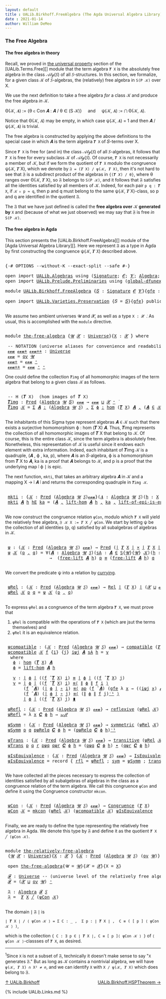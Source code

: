 ```yaml
---
layout: default
title : UALib.Birkhoff.FreeAlgebra (The Agda Universal Algebra Library)
date : 2021-01-14
author: William DeMeo
---
```


### <a id="the-free-algebra">The Free Algebra</a>

#### <a id="the-free-algebra-in-theory">The free algebra in theory</a>

Recall, we proved in [the universal property](UALib.Terms.Free.html#the-universal-property) section of the [UALib.Terms.Free][] module that the term algebra `𝑻 X` is the absolutely free algebra in the class 𝒜𝓁ℊ(𝑆) of all 𝑆-structures. In this section, we formalize, for a given class 𝒦 of 𝑆-algebras, the (relatively) free algebra in `S(P 𝒦)` over X.

We use the next definition to take a free algebra *for* a class 𝒦 and produce the free algebra *in* 𝒦.

Θ(𝒦, 𝑨) := {θ ∈ Con 𝑨 : 𝑨 / θ ∈ (S 𝒦)} &nbsp; &nbsp; and &nbsp; &nbsp; ψ(𝒦, 𝑨) := ⋂ Θ(𝒦, 𝑨).

Notice that Θ(𝒦, 𝑨) may be empty, in which case ψ(𝒦, 𝑨) = 1 and then 𝑨 / ψ(𝒦, 𝑨) is trivial.

The free algebra is constructed by applying the above definitions to the special case in which 𝑨 is the term algebra `𝑻 X` of 𝑆-terms over X.

Since `𝑻 X` is free for (and in) the class 𝒜𝓁ℊ(𝑆) of all 𝑆-algebras, it follows that `𝑻 X` is free for every subclass 𝒦 of 𝒜𝓁ℊ(𝑆). Of course, `𝑻 X` is not necessarily a member of 𝒦, but if we form the quotient of `𝑻 X` modulo the congruence ψ(𝒦, 𝑻 X), which we denote by `𝔉 = (𝑻 X) / ψ(𝒦, 𝑻 X)`, then it's not hard to see that 𝔉 is a subdirect product of the algebras in `{(𝑻 𝑋) / θ}`, where θ ranges over Θ(𝒦, 𝑻 X), so 𝔉 belongs to `S(P 𝒦)`, and it follows that 𝔉 satisfies all the identities satisfied by all members of 𝒦.  Indeed, for each pair `p q : 𝑻 X`, if `𝒦 ⊧ p ≈ q`, then p and q must belong to the same ψ(𝒦, 𝑻 X)-class, so p and q are identified in the quotient 𝔉.

The 𝔉 that we have just defined is called the **free algebra over** 𝒦 **generated by** `X` and (because of what we just observed) we may say that 𝔉 is free *in* `S(P 𝒦)`.


#### <a id="the-free-algebra-in-agda">The free algebra in Agda</a>

This section presents the [UALib.Birkhoff.FreeAlgebra][] module of the [Agda Universal Algebra Library][].  Here we represent 𝔉 as a type in Agda by first constructing the congruence ψ(𝒦, 𝑻 𝑋) described above.

<pre class="Agda">

<a id="2191" class="Symbol">{-#</a> <a id="2195" class="Keyword">OPTIONS</a> <a id="2203" class="Pragma">--without-K</a> <a id="2215" class="Pragma">--exact-split</a> <a id="2229" class="Pragma">--safe</a> <a id="2236" class="Symbol">#-}</a>

<a id="2241" class="Keyword">open</a> <a id="2246" class="Keyword">import</a> <a id="2253" href="UALib.Algebras.html" class="Module">UALib.Algebras</a> <a id="2268" class="Keyword">using</a> <a id="2274" class="Symbol">(</a><a id="2275" href="UALib.Algebras.Signatures.html#1377" class="Function">Signature</a><a id="2284" class="Symbol">;</a> <a id="2286" href="universes.html#613" class="Generalizable">𝓞</a><a id="2287" class="Symbol">;</a> <a id="2289" href="universes.html#617" class="Generalizable">𝓥</a><a id="2290" class="Symbol">;</a> <a id="2292" href="UALib.Algebras.Algebras.html#771" class="Function">Algebra</a><a id="2299" class="Symbol">;</a> <a id="2301" href="UALib.Algebras.Algebras.html#3472" class="Function Operator">_↠_</a><a id="2304" class="Symbol">)</a>
<a id="2306" class="Keyword">open</a> <a id="2311" class="Keyword">import</a> <a id="2318" href="UALib.Prelude.Preliminaries.html" class="Module">UALib.Prelude.Preliminaries</a> <a id="2346" class="Keyword">using</a> <a id="2352" class="Symbol">(</a><a id="2353" href="MGS-Subsingleton-Theorems.html#3468" class="Function">global-dfunext</a><a id="2367" class="Symbol">;</a> <a id="2369" href="universes.html#551" class="Postulate">Universe</a><a id="2377" class="Symbol">;</a> <a id="2379" href="universes.html#758" class="Function Operator">_̇</a><a id="2381" class="Symbol">)</a>

<a id="2384" class="Keyword">module</a> <a id="2391" href="UALib.Birkhoff.FreeAlgebra.html" class="Module">UALib.Birkhoff.FreeAlgebra</a> <a id="2418" class="Symbol">{</a><a id="2419" href="UALib.Birkhoff.FreeAlgebra.html#2419" class="Bound">𝑆</a> <a id="2421" class="Symbol">:</a> <a id="2423" href="UALib.Algebras.Signatures.html#1377" class="Function">Signature</a> <a id="2433" href="universes.html#613" class="Generalizable">𝓞</a> <a id="2435" href="universes.html#617" class="Generalizable">𝓥</a><a id="2436" class="Symbol">}{</a><a id="2438" href="UALib.Birkhoff.FreeAlgebra.html#2438" class="Bound">gfe</a> <a id="2442" class="Symbol">:</a> <a id="2444" href="MGS-Subsingleton-Theorems.html#3468" class="Function">global-dfunext</a><a id="2458" class="Symbol">}</a> <a id="2460" class="Keyword">where</a>

<a id="2467" class="Keyword">open</a> <a id="2472" class="Keyword">import</a> <a id="2479" href="UALib.Varieties.Preservation.html" class="Module">UALib.Varieties.Preservation</a> <a id="2508" class="Symbol">{</a><a id="2509" class="Argument">𝑆</a> <a id="2511" class="Symbol">=</a> <a id="2513" href="UALib.Birkhoff.FreeAlgebra.html#2419" class="Bound">𝑆</a><a id="2514" class="Symbol">}{</a><a id="2516" href="UALib.Birkhoff.FreeAlgebra.html#2438" class="Bound">gfe</a><a id="2519" class="Symbol">}</a> <a id="2521" class="Keyword">public</a>

</pre>

We assume two ambient universes 𝓤 and 𝓧, as well as a type `X : 𝓧 ̇`. As usual, this is accomplished with the `module` directive.

<pre class="Agda">

<a id="2686" class="Keyword">module</a> <a id="the-free-algebra"></a><a id="2693" href="UALib.Birkhoff.FreeAlgebra.html#2693" class="Module">the-free-algebra</a> <a id="2710" class="Symbol">{</a><a id="2711" href="UALib.Birkhoff.FreeAlgebra.html#2711" class="Bound">𝓤</a> <a id="2713" href="UALib.Birkhoff.FreeAlgebra.html#2713" class="Bound">𝓧</a> <a id="2715" class="Symbol">:</a> <a id="2717" href="universes.html#551" class="Postulate">Universe</a><a id="2725" class="Symbol">}{</a><a id="2727" href="UALib.Birkhoff.FreeAlgebra.html#2727" class="Bound">X</a> <a id="2729" class="Symbol">:</a> <a id="2731" href="UALib.Birkhoff.FreeAlgebra.html#2713" class="Bound">𝓧</a> <a id="2733" href="universes.html#758" class="Function Operator">̇</a><a id="2734" class="Symbol">}</a> <a id="2736" class="Keyword">where</a>

 <a id="2744" class="Comment">-- NOTATION (universe aliases for convenience and readability).</a>
 <a id="the-free-algebra.𝓸𝓿𝓾"></a><a id="2809" href="UALib.Birkhoff.FreeAlgebra.html#2809" class="Function">𝓸𝓿𝓾</a> <a id="the-free-algebra.𝓸𝓿𝓾+"></a><a id="2813" href="UALib.Birkhoff.FreeAlgebra.html#2813" class="Function">𝓸𝓿𝓾+</a> <a id="the-free-algebra.𝓸𝓿𝓾++"></a><a id="2818" href="UALib.Birkhoff.FreeAlgebra.html#2818" class="Function">𝓸𝓿𝓾++</a> <a id="2824" class="Symbol">:</a> <a id="2826" href="universes.html#551" class="Postulate">Universe</a>
 <a id="2836" href="UALib.Birkhoff.FreeAlgebra.html#2809" class="Function">𝓸𝓿𝓾</a> <a id="2840" class="Symbol">=</a> <a id="2842" href="UALib.Algebras.Products.html#2030" class="Function">ov</a> <a id="2845" href="UALib.Birkhoff.FreeAlgebra.html#2711" class="Bound">𝓤</a>
 <a id="2848" href="UALib.Birkhoff.FreeAlgebra.html#2813" class="Function">𝓸𝓿𝓾+</a> <a id="2853" class="Symbol">=</a> <a id="2855" href="UALib.Birkhoff.FreeAlgebra.html#2809" class="Function">𝓸𝓿𝓾</a> <a id="2859" href="universes.html#527" class="Function Operator">⁺</a>
 <a id="2862" href="UALib.Birkhoff.FreeAlgebra.html#2818" class="Function">𝓸𝓿𝓾++</a> <a id="2868" class="Symbol">=</a> <a id="2870" href="UALib.Birkhoff.FreeAlgebra.html#2809" class="Function">𝓸𝓿𝓾</a> <a id="2874" href="universes.html#527" class="Function Operator">⁺</a> <a id="2876" href="universes.html#527" class="Function Operator">⁺</a>
</pre>

One could define the collection `𝑻img` of all homomorphic images of the term algebra that belong to a given class 𝒦 as follows.

<pre class="Agda">

 <a id="3034" class="Comment">-- H (𝑻 X)  (hom images of 𝑻 X)</a>
 <a id="the-free-algebra.𝑻img"></a><a id="3067" href="UALib.Birkhoff.FreeAlgebra.html#3067" class="Function">𝑻img</a> <a id="3072" class="Symbol">:</a> <a id="3074" href="UALib.Relations.Unary.html#1078" class="Function">Pred</a> <a id="3079" class="Symbol">(</a><a id="3080" href="UALib.Algebras.Algebras.html#771" class="Function">Algebra</a> <a id="3088" href="UALib.Birkhoff.FreeAlgebra.html#2711" class="Bound">𝓤</a> <a id="3090" href="UALib.Birkhoff.FreeAlgebra.html#2419" class="Bound">𝑆</a><a id="3091" class="Symbol">)</a> <a id="3093" href="UALib.Birkhoff.FreeAlgebra.html#2809" class="Function">𝓸𝓿𝓾</a> <a id="3097" class="Symbol">→</a> <a id="3099" href="UALib.Birkhoff.FreeAlgebra.html#2809" class="Function">𝓸𝓿𝓾</a> <a id="3103" href="Agda.Primitive.html#636" class="Function Operator">⊔</a> <a id="3105" href="UALib.Birkhoff.FreeAlgebra.html#2713" class="Bound">𝓧</a> <a id="3107" href="universes.html#527" class="Function Operator">⁺</a> <a id="3109" href="universes.html#758" class="Function Operator">̇</a>
 <a id="3112" href="UALib.Birkhoff.FreeAlgebra.html#3067" class="Function">𝑻img</a> <a id="3117" href="UALib.Birkhoff.FreeAlgebra.html#3117" class="Bound">𝒦</a> <a id="3119" class="Symbol">=</a> <a id="3121" href="MGS-MLTT.html#3074" class="Function">Σ</a> <a id="3123" href="UALib.Birkhoff.FreeAlgebra.html#3123" class="Bound">𝑨</a> <a id="3125" href="MGS-MLTT.html#3074" class="Function">꞉</a> <a id="3127" class="Symbol">(</a><a id="3128" href="UALib.Algebras.Algebras.html#771" class="Function">Algebra</a> <a id="3136" href="UALib.Birkhoff.FreeAlgebra.html#2711" class="Bound">𝓤</a> <a id="3138" href="UALib.Birkhoff.FreeAlgebra.html#2419" class="Bound">𝑆</a><a id="3139" class="Symbol">)</a> <a id="3141" href="MGS-MLTT.html#3074" class="Function">,</a> <a id="3143" href="MGS-MLTT.html#3074" class="Function">Σ</a> <a id="3145" href="UALib.Birkhoff.FreeAlgebra.html#3145" class="Bound">ϕ</a> <a id="3147" href="MGS-MLTT.html#3074" class="Function">꞉</a> <a id="3149" href="UALib.Homomorphisms.Basic.html#1984" class="Function">hom</a> <a id="3153" class="Symbol">(</a><a id="3154" href="UALib.Terms.Basic.html#3406" class="Function">𝑻</a> <a id="3156" href="UALib.Birkhoff.FreeAlgebra.html#2727" class="Bound">X</a><a id="3157" class="Symbol">)</a> <a id="3159" href="UALib.Birkhoff.FreeAlgebra.html#3123" class="Bound">𝑨</a> <a id="3161" href="MGS-MLTT.html#3074" class="Function">,</a> <a id="3163" class="Symbol">(</a><a id="3164" href="UALib.Birkhoff.FreeAlgebra.html#3123" class="Bound">𝑨</a> <a id="3166" href="UALib.Relations.Unary.html#2739" class="Function Operator">∈</a> <a id="3168" href="UALib.Birkhoff.FreeAlgebra.html#3117" class="Bound">𝒦</a><a id="3169" class="Symbol">)</a> <a id="3171" href="MGS-MLTT.html#3515" class="Function Operator">×</a> <a id="3173" href="UALib.Prelude.Inverses.html#2353" class="Function">Epic</a> <a id="3178" href="UALib.Prelude.Preliminaries.html#11659" class="Function Operator">∣</a> <a id="3180" href="UALib.Birkhoff.FreeAlgebra.html#3145" class="Bound">ϕ</a> <a id="3182" href="UALib.Prelude.Preliminaries.html#11659" class="Function Operator">∣</a>

</pre>

The inhabitants of this Sigma type represent algebras 𝑨 ∈ 𝒦 such that there exists a surjective homomorphism ϕ : hom (𝑻 X) 𝑨. Thus, 𝑻img represents the collection of all homomorphic images of 𝑻 X that belong to 𝒦.  Of course, this is the entire class 𝒦, since the term algebra is absolutely free. Nonetheless, this representation of 𝒦 is useful since it endows each element with extra information.  Indeed, each inhabitant of 𝑻img 𝒦 is a quadruple, (𝑨 , ϕ , ka, p), where 𝑨 is an 𝑆-algebra, ϕ is a homomorphism from 𝑻 X to 𝑨, ka is a proof that 𝑨 belongs to 𝒦, and p is a proof that the underlying map ∣ ϕ ∣ is epic.

The next function, `mkti`, that takes an arbitrary algebra 𝑨 in 𝒦 and a mapping X → ∣ 𝑨 ∣ and returns the corresponding quadruple in `𝑻img 𝒦`.

<pre class="Agda">

 <a id="the-free-algebra.mkti"></a><a id="3974" href="UALib.Birkhoff.FreeAlgebra.html#3974" class="Function">mkti</a> <a id="3979" class="Symbol">:</a> <a id="3981" class="Symbol">{</a><a id="3982" href="UALib.Birkhoff.FreeAlgebra.html#3982" class="Bound">𝒦</a> <a id="3984" class="Symbol">:</a> <a id="3986" href="UALib.Relations.Unary.html#1078" class="Function">Pred</a> <a id="3991" class="Symbol">(</a><a id="3992" href="UALib.Algebras.Algebras.html#771" class="Function">Algebra</a> <a id="4000" href="UALib.Birkhoff.FreeAlgebra.html#2711" class="Bound">𝓤</a> <a id="4002" href="UALib.Birkhoff.FreeAlgebra.html#2419" class="Bound">𝑆</a><a id="4003" class="Symbol">)</a><a id="4004" href="UALib.Birkhoff.FreeAlgebra.html#2809" class="Function">𝓸𝓿𝓾</a><a id="4007" class="Symbol">}(</a><a id="4009" href="UALib.Birkhoff.FreeAlgebra.html#4009" class="Bound">𝑨</a> <a id="4011" class="Symbol">:</a> <a id="4013" href="UALib.Algebras.Algebras.html#771" class="Function">Algebra</a> <a id="4021" href="UALib.Birkhoff.FreeAlgebra.html#2711" class="Bound">𝓤</a> <a id="4023" href="UALib.Birkhoff.FreeAlgebra.html#2419" class="Bound">𝑆</a><a id="4024" class="Symbol">)(</a><a id="4026" href="UALib.Birkhoff.FreeAlgebra.html#4026" class="Bound">h</a> <a id="4028" class="Symbol">:</a> <a id="4030" href="UALib.Birkhoff.FreeAlgebra.html#2727" class="Bound">X</a> <a id="4032" class="Symbol">→</a> <a id="4034" href="UALib.Prelude.Preliminaries.html#11659" class="Function Operator">∣</a> <a id="4036" href="UALib.Birkhoff.FreeAlgebra.html#4009" class="Bound">𝑨</a> <a id="4038" href="UALib.Prelude.Preliminaries.html#11659" class="Function Operator">∣</a><a id="4039" class="Symbol">)</a> <a id="4041" class="Symbol">→</a> <a id="4043" href="UALib.Prelude.Inverses.html#2353" class="Function">Epic</a> <a id="4048" href="UALib.Birkhoff.FreeAlgebra.html#4026" class="Bound">h</a> <a id="4050" class="Symbol">→</a> <a id="4052" href="UALib.Birkhoff.FreeAlgebra.html#4009" class="Bound">𝑨</a> <a id="4054" href="UALib.Relations.Unary.html#2739" class="Function Operator">∈</a> <a id="4056" href="UALib.Birkhoff.FreeAlgebra.html#3982" class="Bound">𝒦</a> <a id="4058" class="Symbol">→</a> <a id="4060" href="UALib.Birkhoff.FreeAlgebra.html#3067" class="Function">𝑻img</a> <a id="4065" href="UALib.Birkhoff.FreeAlgebra.html#3982" class="Bound">𝒦</a>
 <a id="4068" href="UALib.Birkhoff.FreeAlgebra.html#3974" class="Function">mkti</a> <a id="4073" href="UALib.Birkhoff.FreeAlgebra.html#4073" class="Bound">𝑨</a> <a id="4075" href="UALib.Birkhoff.FreeAlgebra.html#4075" class="Bound">h</a> <a id="4077" href="UALib.Birkhoff.FreeAlgebra.html#4077" class="Bound">hE</a> <a id="4080" href="UALib.Birkhoff.FreeAlgebra.html#4080" class="Bound">ka</a> <a id="4083" class="Symbol">=</a> <a id="4085" class="Symbol">(</a><a id="4086" href="UALib.Birkhoff.FreeAlgebra.html#4073" class="Bound">𝑨</a> <a id="4088" href="UALib.Prelude.Preliminaries.html#5665" class="InductiveConstructor Operator">,</a> <a id="4090" href="UALib.Terms.Basic.html#4199" class="Function">lift-hom</a> <a id="4099" href="UALib.Birkhoff.FreeAlgebra.html#4073" class="Bound">𝑨</a> <a id="4101" href="UALib.Birkhoff.FreeAlgebra.html#4075" class="Bound">h</a> <a id="4103" href="UALib.Prelude.Preliminaries.html#5665" class="InductiveConstructor Operator">,</a> <a id="4105" href="UALib.Birkhoff.FreeAlgebra.html#4080" class="Bound">ka</a> <a id="4108" href="UALib.Prelude.Preliminaries.html#5665" class="InductiveConstructor Operator">,</a> <a id="4110" href="UALib.Terms.Basic.html#5690" class="Function">lift-of-epi-is-epi</a> <a id="4129" href="UALib.Birkhoff.FreeAlgebra.html#4073" class="Bound">𝑨</a> <a id="4131" href="UALib.Birkhoff.FreeAlgebra.html#4075" class="Bound">h</a> <a id="4133" href="UALib.Birkhoff.FreeAlgebra.html#4077" class="Bound">hE</a><a id="4135" class="Symbol">)</a>

</pre>

We now construct the congruence relation `ψCon`, modulo which `𝑻 X` will yield the relatively free algebra, `𝔉 𝒦 X := 𝑻 X ╱ ψCon`. We start by letting ψ be the collection of all identities (p, q) satisfied by all subalgebras of algebras in 𝒦.

<pre class="Agda">

 <a id="the-free-algebra.ψ"></a><a id="4409" href="UALib.Birkhoff.FreeAlgebra.html#4409" class="Function">ψ</a> <a id="4411" class="Symbol">:</a> <a id="4413" class="Symbol">(</a><a id="4414" href="UALib.Birkhoff.FreeAlgebra.html#4414" class="Bound">𝒦</a> <a id="4416" class="Symbol">:</a> <a id="4418" href="UALib.Relations.Unary.html#1078" class="Function">Pred</a> <a id="4423" class="Symbol">(</a><a id="4424" href="UALib.Algebras.Algebras.html#771" class="Function">Algebra</a> <a id="4432" href="UALib.Birkhoff.FreeAlgebra.html#2711" class="Bound">𝓤</a> <a id="4434" href="UALib.Birkhoff.FreeAlgebra.html#2419" class="Bound">𝑆</a><a id="4435" class="Symbol">)</a> <a id="4437" href="UALib.Birkhoff.FreeAlgebra.html#2809" class="Function">𝓸𝓿𝓾</a><a id="4440" class="Symbol">)</a> <a id="4442" class="Symbol">→</a> <a id="4444" href="UALib.Relations.Unary.html#1078" class="Function">Pred</a> <a id="4449" class="Symbol">(</a><a id="4450" href="UALib.Prelude.Preliminaries.html#11659" class="Function Operator">∣</a> <a id="4452" href="UALib.Terms.Basic.html#3406" class="Function">𝑻</a> <a id="4454" href="UALib.Birkhoff.FreeAlgebra.html#2727" class="Bound">X</a> <a id="4456" href="UALib.Prelude.Preliminaries.html#11659" class="Function Operator">∣</a> <a id="4458" href="MGS-MLTT.html#3515" class="Function Operator">×</a> <a id="4460" href="UALib.Prelude.Preliminaries.html#11659" class="Function Operator">∣</a> <a id="4462" href="UALib.Terms.Basic.html#3406" class="Function">𝑻</a> <a id="4464" href="UALib.Birkhoff.FreeAlgebra.html#2727" class="Bound">X</a> <a id="4466" href="UALib.Prelude.Preliminaries.html#11659" class="Function Operator">∣</a><a id="4467" class="Symbol">)</a> <a id="4469" class="Symbol">(</a><a id="4470" href="UALib.Birkhoff.FreeAlgebra.html#2713" class="Bound">𝓧</a> <a id="4472" href="Agda.Primitive.html#636" class="Function Operator">⊔</a> <a id="4474" href="UALib.Birkhoff.FreeAlgebra.html#2809" class="Function">𝓸𝓿𝓾</a><a id="4477" class="Symbol">)</a>
 <a id="4480" href="UALib.Birkhoff.FreeAlgebra.html#4409" class="Function">ψ</a> <a id="4482" href="UALib.Birkhoff.FreeAlgebra.html#4482" class="Bound">𝒦</a> <a id="4484" class="Symbol">(</a><a id="4485" href="UALib.Birkhoff.FreeAlgebra.html#4485" class="Bound">p</a> <a id="4487" href="UALib.Prelude.Preliminaries.html#5665" class="InductiveConstructor Operator">,</a> <a id="4489" href="UALib.Birkhoff.FreeAlgebra.html#4489" class="Bound">q</a><a id="4490" class="Symbol">)</a> <a id="4492" class="Symbol">=</a> <a id="4494" class="Symbol">∀(</a><a id="4496" href="UALib.Birkhoff.FreeAlgebra.html#4496" class="Bound">𝑨</a> <a id="4498" class="Symbol">:</a> <a id="4500" href="UALib.Algebras.Algebras.html#771" class="Function">Algebra</a> <a id="4508" href="UALib.Birkhoff.FreeAlgebra.html#2711" class="Bound">𝓤</a> <a id="4510" href="UALib.Birkhoff.FreeAlgebra.html#2419" class="Bound">𝑆</a><a id="4511" class="Symbol">)(</a><a id="4513" href="UALib.Birkhoff.FreeAlgebra.html#4513" class="Bound">sA</a> <a id="4516" class="Symbol">:</a> <a id="4518" href="UALib.Birkhoff.FreeAlgebra.html#4496" class="Bound">𝑨</a> <a id="4520" href="UALib.Relations.Unary.html#2739" class="Function Operator">∈</a> <a id="4522" href="UALib.Varieties.Varieties.html#2960" class="Datatype">S</a><a id="4523" class="Symbol">{</a><a id="4524" href="UALib.Birkhoff.FreeAlgebra.html#2711" class="Bound">𝓤</a><a id="4525" class="Symbol">}{</a><a id="4527" href="UALib.Birkhoff.FreeAlgebra.html#2711" class="Bound">𝓤</a><a id="4528" class="Symbol">}</a> <a id="4530" href="UALib.Birkhoff.FreeAlgebra.html#4482" class="Bound">𝒦</a><a id="4531" class="Symbol">)(</a><a id="4533" href="UALib.Birkhoff.FreeAlgebra.html#4533" class="Bound">h</a> <a id="4535" class="Symbol">:</a> <a id="4537" href="UALib.Birkhoff.FreeAlgebra.html#2727" class="Bound">X</a> <a id="4539" class="Symbol">→</a> <a id="4541" href="UALib.Prelude.Preliminaries.html#11659" class="Function Operator">∣</a> <a id="4543" href="UALib.Birkhoff.FreeAlgebra.html#4496" class="Bound">𝑨</a> <a id="4545" href="UALib.Prelude.Preliminaries.html#11659" class="Function Operator">∣</a> <a id="4547" class="Symbol">)</a>
                 <a id="4566" class="Symbol">→</a>  <a id="4569" class="Symbol">(</a><a id="4570" href="UALib.Terms.Basic.html#3932" class="Function">free-lift</a> <a id="4580" href="UALib.Birkhoff.FreeAlgebra.html#4496" class="Bound">𝑨</a> <a id="4582" href="UALib.Birkhoff.FreeAlgebra.html#4533" class="Bound">h</a><a id="4583" class="Symbol">)</a> <a id="4585" href="UALib.Birkhoff.FreeAlgebra.html#4485" class="Bound">p</a> <a id="4587" href="UALib.Prelude.Preliminaries.html#5556" class="Datatype Operator">≡</a> <a id="4589" class="Symbol">(</a><a id="4590" href="UALib.Terms.Basic.html#3932" class="Function">free-lift</a> <a id="4600" href="UALib.Birkhoff.FreeAlgebra.html#4496" class="Bound">𝑨</a> <a id="4602" href="UALib.Birkhoff.FreeAlgebra.html#4533" class="Bound">h</a><a id="4603" class="Symbol">)</a> <a id="4605" href="UALib.Birkhoff.FreeAlgebra.html#4489" class="Bound">q</a>

</pre>

We convert the predicate ψ into a relation by [currying](https://en.wikipedia.org/wiki/Currying).

<pre class="Agda">

 <a id="the-free-algebra.ψRel"></a><a id="4734" href="UALib.Birkhoff.FreeAlgebra.html#4734" class="Function">ψRel</a> <a id="4739" class="Symbol">:</a> <a id="4741" class="Symbol">(</a><a id="4742" href="UALib.Birkhoff.FreeAlgebra.html#4742" class="Bound">𝒦</a> <a id="4744" class="Symbol">:</a> <a id="4746" href="UALib.Relations.Unary.html#1078" class="Function">Pred</a> <a id="4751" class="Symbol">(</a><a id="4752" href="UALib.Algebras.Algebras.html#771" class="Function">Algebra</a> <a id="4760" href="UALib.Birkhoff.FreeAlgebra.html#2711" class="Bound">𝓤</a> <a id="4762" href="UALib.Birkhoff.FreeAlgebra.html#2419" class="Bound">𝑆</a><a id="4763" class="Symbol">)</a> <a id="4765" href="UALib.Birkhoff.FreeAlgebra.html#2809" class="Function">𝓸𝓿𝓾</a><a id="4768" class="Symbol">)</a> <a id="4770" class="Symbol">→</a> <a id="4772" href="UALib.Relations.Binary.html#1475" class="Function">Rel</a> <a id="4776" href="UALib.Prelude.Preliminaries.html#11659" class="Function Operator">∣</a> <a id="4778" class="Symbol">(</a><a id="4779" href="UALib.Terms.Basic.html#3406" class="Function">𝑻</a> <a id="4781" href="UALib.Birkhoff.FreeAlgebra.html#2727" class="Bound">X</a><a id="4782" class="Symbol">)</a> <a id="4784" href="UALib.Prelude.Preliminaries.html#11659" class="Function Operator">∣</a> <a id="4786" class="Symbol">(</a><a id="4787" href="UALib.Birkhoff.FreeAlgebra.html#2713" class="Bound">𝓧</a> <a id="4789" href="Agda.Primitive.html#636" class="Function Operator">⊔</a> <a id="4791" href="UALib.Birkhoff.FreeAlgebra.html#2809" class="Function">𝓸𝓿𝓾</a><a id="4794" class="Symbol">)</a>
 <a id="4797" href="UALib.Birkhoff.FreeAlgebra.html#4734" class="Function">ψRel</a> <a id="4802" href="UALib.Birkhoff.FreeAlgebra.html#4802" class="Bound">𝒦</a> <a id="4804" href="UALib.Birkhoff.FreeAlgebra.html#4804" class="Bound">p</a> <a id="4806" href="UALib.Birkhoff.FreeAlgebra.html#4806" class="Bound">q</a> <a id="4808" class="Symbol">=</a> <a id="4810" href="UALib.Birkhoff.FreeAlgebra.html#4409" class="Function">ψ</a> <a id="4812" href="UALib.Birkhoff.FreeAlgebra.html#4802" class="Bound">𝒦</a> <a id="4814" class="Symbol">(</a><a id="4815" href="UALib.Birkhoff.FreeAlgebra.html#4804" class="Bound">p</a> <a id="4817" href="UALib.Prelude.Preliminaries.html#5665" class="InductiveConstructor Operator">,</a> <a id="4819" href="UALib.Birkhoff.FreeAlgebra.html#4806" class="Bound">q</a><a id="4820" class="Symbol">)</a>

</pre>

To express `ψRel` as a congruence of the term algebra `𝑻 X`, we must prove that

1. `ψRel` is compatible with the operations of `𝑻 X` (which are jsut the terms themselves) and
2. `ψRel` it is an equivalence relation.

<pre class="Agda">

 <a id="the-free-algebra.ψcompatible"></a><a id="5068" href="UALib.Birkhoff.FreeAlgebra.html#5068" class="Function">ψcompatible</a> <a id="5080" class="Symbol">:</a> <a id="5082" class="Symbol">(</a><a id="5083" href="UALib.Birkhoff.FreeAlgebra.html#5083" class="Bound">𝒦</a> <a id="5085" class="Symbol">:</a> <a id="5087" href="UALib.Relations.Unary.html#1078" class="Function">Pred</a> <a id="5092" class="Symbol">(</a><a id="5093" href="UALib.Algebras.Algebras.html#771" class="Function">Algebra</a> <a id="5101" href="UALib.Birkhoff.FreeAlgebra.html#2711" class="Bound">𝓤</a> <a id="5103" href="UALib.Birkhoff.FreeAlgebra.html#2419" class="Bound">𝑆</a><a id="5104" class="Symbol">)</a> <a id="5106" href="UALib.Birkhoff.FreeAlgebra.html#2809" class="Function">𝓸𝓿𝓾</a><a id="5109" class="Symbol">)</a> <a id="5111" class="Symbol">→</a> <a id="5113" href="UALib.Algebras.Algebras.html#5416" class="Function">compatible</a> <a id="5124" class="Symbol">(</a><a id="5125" href="UALib.Terms.Basic.html#3406" class="Function">𝑻</a> <a id="5127" href="UALib.Birkhoff.FreeAlgebra.html#2727" class="Bound">X</a><a id="5128" class="Symbol">)(</a><a id="5130" href="UALib.Birkhoff.FreeAlgebra.html#4734" class="Function">ψRel</a> <a id="5135" href="UALib.Birkhoff.FreeAlgebra.html#5083" class="Bound">𝒦</a><a id="5136" class="Symbol">)</a>
 <a id="5139" href="UALib.Birkhoff.FreeAlgebra.html#5068" class="Function">ψcompatible</a> <a id="5151" href="UALib.Birkhoff.FreeAlgebra.html#5151" class="Bound">𝒦</a> <a id="5153" href="UALib.Birkhoff.FreeAlgebra.html#5153" class="Bound">f</a> <a id="5155" class="Symbol">{</a><a id="5156" href="UALib.Birkhoff.FreeAlgebra.html#5156" class="Bound">i</a><a id="5157" class="Symbol">}</a> <a id="5159" class="Symbol">{</a><a id="5160" href="UALib.Birkhoff.FreeAlgebra.html#5160" class="Bound">j</a><a id="5161" class="Symbol">}</a> <a id="5163" href="UALib.Birkhoff.FreeAlgebra.html#5163" class="Bound">iψj</a> <a id="5167" href="UALib.Birkhoff.FreeAlgebra.html#5167" class="Bound">𝑨</a> <a id="5169" href="UALib.Birkhoff.FreeAlgebra.html#5169" class="Bound">sA</a> <a id="5172" href="UALib.Birkhoff.FreeAlgebra.html#5172" class="Bound">h</a> <a id="5174" class="Symbol">=</a> <a id="5176" href="UALib.Birkhoff.FreeAlgebra.html#5229" class="Function">γ</a>
  <a id="5180" class="Keyword">where</a>
   <a id="5189" href="UALib.Birkhoff.FreeAlgebra.html#5189" class="Function">ϕ</a> <a id="5191" class="Symbol">:</a> <a id="5193" href="UALib.Homomorphisms.Basic.html#1984" class="Function">hom</a> <a id="5197" class="Symbol">(</a><a id="5198" href="UALib.Terms.Basic.html#3406" class="Function">𝑻</a> <a id="5200" href="UALib.Birkhoff.FreeAlgebra.html#2727" class="Bound">X</a><a id="5201" class="Symbol">)</a> <a id="5203" href="UALib.Birkhoff.FreeAlgebra.html#5167" class="Bound">𝑨</a>
   <a id="5208" href="UALib.Birkhoff.FreeAlgebra.html#5189" class="Function">ϕ</a> <a id="5210" class="Symbol">=</a> <a id="5212" href="UALib.Terms.Basic.html#4199" class="Function">lift-hom</a> <a id="5221" href="UALib.Birkhoff.FreeAlgebra.html#5167" class="Bound">𝑨</a> <a id="5223" href="UALib.Birkhoff.FreeAlgebra.html#5172" class="Bound">h</a>

   <a id="5229" href="UALib.Birkhoff.FreeAlgebra.html#5229" class="Function">γ</a> <a id="5231" class="Symbol">:</a> <a id="5233" href="UALib.Prelude.Preliminaries.html#11659" class="Function Operator">∣</a> <a id="5235" href="UALib.Birkhoff.FreeAlgebra.html#5189" class="Function">ϕ</a> <a id="5237" href="UALib.Prelude.Preliminaries.html#11659" class="Function Operator">∣</a> <a id="5239" class="Symbol">((</a><a id="5241" href="UALib.Birkhoff.FreeAlgebra.html#5153" class="Bound">f</a> <a id="5243" href="UALib.Algebras.Algebras.html#2921" class="Function Operator">̂</a> <a id="5245" href="UALib.Terms.Basic.html#3406" class="Function">𝑻</a> <a id="5247" href="UALib.Birkhoff.FreeAlgebra.html#2727" class="Bound">X</a><a id="5248" class="Symbol">)</a> <a id="5250" href="UALib.Birkhoff.FreeAlgebra.html#5156" class="Bound">i</a><a id="5251" class="Symbol">)</a> <a id="5253" href="UALib.Prelude.Preliminaries.html#5556" class="Datatype Operator">≡</a> <a id="5255" href="UALib.Prelude.Preliminaries.html#11659" class="Function Operator">∣</a> <a id="5257" href="UALib.Birkhoff.FreeAlgebra.html#5189" class="Function">ϕ</a> <a id="5259" href="UALib.Prelude.Preliminaries.html#11659" class="Function Operator">∣</a> <a id="5261" class="Symbol">((</a><a id="5263" href="UALib.Birkhoff.FreeAlgebra.html#5153" class="Bound">f</a> <a id="5265" href="UALib.Algebras.Algebras.html#2921" class="Function Operator">̂</a> <a id="5267" href="UALib.Terms.Basic.html#3406" class="Function">𝑻</a> <a id="5269" href="UALib.Birkhoff.FreeAlgebra.html#2727" class="Bound">X</a><a id="5270" class="Symbol">)</a> <a id="5272" href="UALib.Birkhoff.FreeAlgebra.html#5160" class="Bound">j</a><a id="5273" class="Symbol">)</a>
   <a id="5278" href="UALib.Birkhoff.FreeAlgebra.html#5229" class="Function">γ</a> <a id="5280" class="Symbol">=</a> <a id="5282" href="UALib.Prelude.Preliminaries.html#11659" class="Function Operator">∣</a> <a id="5284" href="UALib.Birkhoff.FreeAlgebra.html#5189" class="Function">ϕ</a> <a id="5286" href="UALib.Prelude.Preliminaries.html#11659" class="Function Operator">∣</a> <a id="5288" class="Symbol">((</a><a id="5290" href="UALib.Birkhoff.FreeAlgebra.html#5153" class="Bound">f</a> <a id="5292" href="UALib.Algebras.Algebras.html#2921" class="Function Operator">̂</a> <a id="5294" href="UALib.Terms.Basic.html#3406" class="Function">𝑻</a> <a id="5296" href="UALib.Birkhoff.FreeAlgebra.html#2727" class="Bound">X</a><a id="5297" class="Symbol">)</a> <a id="5299" href="UALib.Birkhoff.FreeAlgebra.html#5156" class="Bound">i</a><a id="5300" class="Symbol">)</a> <a id="5302" href="MGS-MLTT.html#5997" class="Function Operator">≡⟨</a> <a id="5305" href="UALib.Prelude.Preliminaries.html#11740" class="Function Operator">∥</a> <a id="5307" href="UALib.Birkhoff.FreeAlgebra.html#5189" class="Function">ϕ</a> <a id="5309" href="UALib.Prelude.Preliminaries.html#11740" class="Function Operator">∥</a> <a id="5311" href="UALib.Birkhoff.FreeAlgebra.html#5153" class="Bound">f</a> <a id="5313" href="UALib.Birkhoff.FreeAlgebra.html#5156" class="Bound">i</a> <a id="5315" href="MGS-MLTT.html#5997" class="Function Operator">⟩</a>
       <a id="5324" class="Symbol">(</a><a id="5325" href="UALib.Birkhoff.FreeAlgebra.html#5153" class="Bound">f</a> <a id="5327" href="UALib.Algebras.Algebras.html#2921" class="Function Operator">̂</a> <a id="5329" href="UALib.Birkhoff.FreeAlgebra.html#5167" class="Bound">𝑨</a><a id="5330" class="Symbol">)</a> <a id="5332" class="Symbol">(</a><a id="5333" href="UALib.Prelude.Preliminaries.html#11659" class="Function Operator">∣</a> <a id="5335" href="UALib.Birkhoff.FreeAlgebra.html#5189" class="Function">ϕ</a> <a id="5337" href="UALib.Prelude.Preliminaries.html#11659" class="Function Operator">∣</a> <a id="5339" href="MGS-MLTT.html#3813" class="Function Operator">∘</a> <a id="5341" href="UALib.Birkhoff.FreeAlgebra.html#5156" class="Bound">i</a><a id="5342" class="Symbol">)</a> <a id="5344" href="MGS-MLTT.html#5997" class="Function Operator">≡⟨</a> <a id="5347" href="MGS-MLTT.html#6613" class="Function">ap</a> <a id="5350" class="Symbol">(</a><a id="5351" href="UALib.Birkhoff.FreeAlgebra.html#5153" class="Bound">f</a> <a id="5353" href="UALib.Algebras.Algebras.html#2921" class="Function Operator">̂</a> <a id="5355" href="UALib.Birkhoff.FreeAlgebra.html#5167" class="Bound">𝑨</a><a id="5356" class="Symbol">)</a> <a id="5358" class="Symbol">(</a><a id="5359" href="UALib.Birkhoff.FreeAlgebra.html#2438" class="Bound">gfe</a> <a id="5363" class="Symbol">λ</a> <a id="5365" href="UALib.Birkhoff.FreeAlgebra.html#5365" class="Bound">x</a> <a id="5367" class="Symbol">→</a> <a id="5369" class="Symbol">((</a><a id="5371" href="UALib.Birkhoff.FreeAlgebra.html#5163" class="Bound">iψj</a> <a id="5375" href="UALib.Birkhoff.FreeAlgebra.html#5365" class="Bound">x</a><a id="5376" class="Symbol">)</a> <a id="5378" href="UALib.Birkhoff.FreeAlgebra.html#5167" class="Bound">𝑨</a> <a id="5380" href="UALib.Birkhoff.FreeAlgebra.html#5169" class="Bound">sA</a> <a id="5383" href="UALib.Birkhoff.FreeAlgebra.html#5172" class="Bound">h</a><a id="5384" class="Symbol">))</a> <a id="5387" href="MGS-MLTT.html#5997" class="Function Operator">⟩</a>
       <a id="5396" class="Symbol">(</a><a id="5397" href="UALib.Birkhoff.FreeAlgebra.html#5153" class="Bound">f</a> <a id="5399" href="UALib.Algebras.Algebras.html#2921" class="Function Operator">̂</a> <a id="5401" href="UALib.Birkhoff.FreeAlgebra.html#5167" class="Bound">𝑨</a><a id="5402" class="Symbol">)</a> <a id="5404" class="Symbol">(</a><a id="5405" href="UALib.Prelude.Preliminaries.html#11659" class="Function Operator">∣</a> <a id="5407" href="UALib.Birkhoff.FreeAlgebra.html#5189" class="Function">ϕ</a> <a id="5409" href="UALib.Prelude.Preliminaries.html#11659" class="Function Operator">∣</a> <a id="5411" href="MGS-MLTT.html#3813" class="Function Operator">∘</a> <a id="5413" href="UALib.Birkhoff.FreeAlgebra.html#5160" class="Bound">j</a><a id="5414" class="Symbol">)</a> <a id="5416" href="MGS-MLTT.html#5997" class="Function Operator">≡⟨</a> <a id="5419" class="Symbol">(</a><a id="5420" href="UALib.Prelude.Preliminaries.html#11740" class="Function Operator">∥</a> <a id="5422" href="UALib.Birkhoff.FreeAlgebra.html#5189" class="Function">ϕ</a> <a id="5424" href="UALib.Prelude.Preliminaries.html#11740" class="Function Operator">∥</a> <a id="5426" href="UALib.Birkhoff.FreeAlgebra.html#5153" class="Bound">f</a> <a id="5428" href="UALib.Birkhoff.FreeAlgebra.html#5160" class="Bound">j</a><a id="5429" class="Symbol">)</a><a id="5430" href="MGS-MLTT.html#6125" class="Function Operator">⁻¹</a> <a id="5433" href="MGS-MLTT.html#5997" class="Function Operator">⟩</a>
       <a id="5442" href="UALib.Prelude.Preliminaries.html#11659" class="Function Operator">∣</a> <a id="5444" href="UALib.Birkhoff.FreeAlgebra.html#5189" class="Function">ϕ</a> <a id="5446" href="UALib.Prelude.Preliminaries.html#11659" class="Function Operator">∣</a> <a id="5448" class="Symbol">((</a><a id="5450" href="UALib.Birkhoff.FreeAlgebra.html#5153" class="Bound">f</a> <a id="5452" href="UALib.Algebras.Algebras.html#2921" class="Function Operator">̂</a> <a id="5454" href="UALib.Terms.Basic.html#3406" class="Function">𝑻</a> <a id="5456" href="UALib.Birkhoff.FreeAlgebra.html#2727" class="Bound">X</a><a id="5457" class="Symbol">)</a> <a id="5459" href="UALib.Birkhoff.FreeAlgebra.html#5160" class="Bound">j</a><a id="5460" class="Symbol">)</a> <a id="5462" href="MGS-MLTT.html#6079" class="Function Operator">∎</a>

 <a id="the-free-algebra.ψRefl"></a><a id="5466" href="UALib.Birkhoff.FreeAlgebra.html#5466" class="Function">ψRefl</a> <a id="5472" class="Symbol">:</a> <a id="5474" class="Symbol">{</a><a id="5475" href="UALib.Birkhoff.FreeAlgebra.html#5475" class="Bound">𝒦</a> <a id="5477" class="Symbol">:</a> <a id="5479" href="UALib.Relations.Unary.html#1078" class="Function">Pred</a> <a id="5484" class="Symbol">(</a><a id="5485" href="UALib.Algebras.Algebras.html#771" class="Function">Algebra</a> <a id="5493" href="UALib.Birkhoff.FreeAlgebra.html#2711" class="Bound">𝓤</a> <a id="5495" href="UALib.Birkhoff.FreeAlgebra.html#2419" class="Bound">𝑆</a><a id="5496" class="Symbol">)</a> <a id="5498" href="UALib.Birkhoff.FreeAlgebra.html#2809" class="Function">𝓸𝓿𝓾</a><a id="5501" class="Symbol">}</a> <a id="5503" class="Symbol">→</a> <a id="5505" href="UALib.Relations.Quotients.html#992" class="Function">reflexive</a> <a id="5515" class="Symbol">(</a><a id="5516" href="UALib.Birkhoff.FreeAlgebra.html#4734" class="Function">ψRel</a> <a id="5521" href="UALib.Birkhoff.FreeAlgebra.html#5475" class="Bound">𝒦</a><a id="5522" class="Symbol">)</a>
 <a id="5525" href="UALib.Birkhoff.FreeAlgebra.html#5466" class="Function">ψRefl</a> <a id="5531" class="Symbol">=</a> <a id="5533" class="Symbol">λ</a> <a id="5535" href="UALib.Birkhoff.FreeAlgebra.html#5535" class="Bound">x</a> <a id="5537" href="UALib.Birkhoff.FreeAlgebra.html#5537" class="Bound">𝑪</a> <a id="5539" href="UALib.Birkhoff.FreeAlgebra.html#5539" class="Bound">ϕ</a> <a id="5541" href="UALib.Birkhoff.FreeAlgebra.html#5541" class="Bound">h</a> <a id="5543" class="Symbol">→</a> <a id="5545" href="UALib.Prelude.Preliminaries.html#5570" class="InductiveConstructor">𝓇ℯ𝒻𝓁</a>

 <a id="the-free-algebra.ψSymm"></a><a id="5552" href="UALib.Birkhoff.FreeAlgebra.html#5552" class="Function">ψSymm</a> <a id="5558" class="Symbol">:</a> <a id="5560" class="Symbol">{</a><a id="5561" href="UALib.Birkhoff.FreeAlgebra.html#5561" class="Bound">𝒦</a> <a id="5563" class="Symbol">:</a> <a id="5565" href="UALib.Relations.Unary.html#1078" class="Function">Pred</a> <a id="5570" class="Symbol">(</a><a id="5571" href="UALib.Algebras.Algebras.html#771" class="Function">Algebra</a> <a id="5579" href="UALib.Birkhoff.FreeAlgebra.html#2711" class="Bound">𝓤</a> <a id="5581" href="UALib.Birkhoff.FreeAlgebra.html#2419" class="Bound">𝑆</a><a id="5582" class="Symbol">)</a> <a id="5584" href="UALib.Birkhoff.FreeAlgebra.html#2809" class="Function">𝓸𝓿𝓾</a><a id="5587" class="Symbol">}</a> <a id="5589" class="Symbol">→</a> <a id="5591" href="UALib.Relations.Quotients.html#1080" class="Function">symmetric</a> <a id="5601" class="Symbol">(</a><a id="5602" href="UALib.Birkhoff.FreeAlgebra.html#4734" class="Function">ψRel</a> <a id="5607" href="UALib.Birkhoff.FreeAlgebra.html#5561" class="Bound">𝒦</a><a id="5608" class="Symbol">)</a>
 <a id="5611" href="UALib.Birkhoff.FreeAlgebra.html#5552" class="Function">ψSymm</a> <a id="5617" href="UALib.Birkhoff.FreeAlgebra.html#5617" class="Bound">p</a> <a id="5619" href="UALib.Birkhoff.FreeAlgebra.html#5619" class="Bound">q</a> <a id="5621" href="UALib.Birkhoff.FreeAlgebra.html#5621" class="Bound">pψRelq</a> <a id="5628" href="UALib.Birkhoff.FreeAlgebra.html#5628" class="Bound">𝑪</a> <a id="5630" href="UALib.Birkhoff.FreeAlgebra.html#5630" class="Bound">ϕ</a> <a id="5632" href="UALib.Birkhoff.FreeAlgebra.html#5632" class="Bound">h</a> <a id="5634" class="Symbol">=</a> <a id="5636" class="Symbol">(</a><a id="5637" href="UALib.Birkhoff.FreeAlgebra.html#5621" class="Bound">pψRelq</a> <a id="5644" href="UALib.Birkhoff.FreeAlgebra.html#5628" class="Bound">𝑪</a> <a id="5646" href="UALib.Birkhoff.FreeAlgebra.html#5630" class="Bound">ϕ</a> <a id="5648" href="UALib.Birkhoff.FreeAlgebra.html#5632" class="Bound">h</a><a id="5649" class="Symbol">)</a><a id="5650" href="MGS-MLTT.html#6125" class="Function Operator">⁻¹</a>

 <a id="the-free-algebra.ψTrans"></a><a id="5655" href="UALib.Birkhoff.FreeAlgebra.html#5655" class="Function">ψTrans</a> <a id="5662" class="Symbol">:</a> <a id="5664" class="Symbol">{</a><a id="5665" href="UALib.Birkhoff.FreeAlgebra.html#5665" class="Bound">𝒦</a> <a id="5667" class="Symbol">:</a> <a id="5669" href="UALib.Relations.Unary.html#1078" class="Function">Pred</a> <a id="5674" class="Symbol">(</a><a id="5675" href="UALib.Algebras.Algebras.html#771" class="Function">Algebra</a> <a id="5683" href="UALib.Birkhoff.FreeAlgebra.html#2711" class="Bound">𝓤</a> <a id="5685" href="UALib.Birkhoff.FreeAlgebra.html#2419" class="Bound">𝑆</a><a id="5686" class="Symbol">)</a> <a id="5688" href="UALib.Birkhoff.FreeAlgebra.html#2809" class="Function">𝓸𝓿𝓾</a><a id="5691" class="Symbol">}</a> <a id="5693" class="Symbol">→</a> <a id="5695" href="UALib.Relations.Quotients.html#1292" class="Function">transitive</a> <a id="5706" class="Symbol">(</a><a id="5707" href="UALib.Birkhoff.FreeAlgebra.html#4734" class="Function">ψRel</a> <a id="5712" href="UALib.Birkhoff.FreeAlgebra.html#5665" class="Bound">𝒦</a><a id="5713" class="Symbol">)</a>
 <a id="5716" href="UALib.Birkhoff.FreeAlgebra.html#5655" class="Function">ψTrans</a> <a id="5723" href="UALib.Birkhoff.FreeAlgebra.html#5723" class="Bound">p</a> <a id="5725" href="UALib.Birkhoff.FreeAlgebra.html#5725" class="Bound">q</a> <a id="5727" href="UALib.Birkhoff.FreeAlgebra.html#5727" class="Bound">r</a> <a id="5729" href="UALib.Birkhoff.FreeAlgebra.html#5729" class="Bound">pψq</a> <a id="5733" href="UALib.Birkhoff.FreeAlgebra.html#5733" class="Bound">qψr</a> <a id="5737" href="UALib.Birkhoff.FreeAlgebra.html#5737" class="Bound">𝑪</a> <a id="5739" href="UALib.Birkhoff.FreeAlgebra.html#5739" class="Bound">ϕ</a> <a id="5741" href="UALib.Birkhoff.FreeAlgebra.html#5741" class="Bound">h</a> <a id="5743" class="Symbol">=</a> <a id="5745" class="Symbol">(</a><a id="5746" href="UALib.Birkhoff.FreeAlgebra.html#5729" class="Bound">pψq</a> <a id="5750" href="UALib.Birkhoff.FreeAlgebra.html#5737" class="Bound">𝑪</a> <a id="5752" href="UALib.Birkhoff.FreeAlgebra.html#5739" class="Bound">ϕ</a> <a id="5754" href="UALib.Birkhoff.FreeAlgebra.html#5741" class="Bound">h</a><a id="5755" class="Symbol">)</a> <a id="5757" href="MGS-MLTT.html#5910" class="Function Operator">∙</a> <a id="5759" class="Symbol">(</a><a id="5760" href="UALib.Birkhoff.FreeAlgebra.html#5733" class="Bound">qψr</a> <a id="5764" href="UALib.Birkhoff.FreeAlgebra.html#5737" class="Bound">𝑪</a> <a id="5766" href="UALib.Birkhoff.FreeAlgebra.html#5739" class="Bound">ϕ</a> <a id="5768" href="UALib.Birkhoff.FreeAlgebra.html#5741" class="Bound">h</a><a id="5769" class="Symbol">)</a>

 <a id="the-free-algebra.ψIsEquivalence"></a><a id="5773" href="UALib.Birkhoff.FreeAlgebra.html#5773" class="Function">ψIsEquivalence</a> <a id="5788" class="Symbol">:</a> <a id="5790" class="Symbol">{</a><a id="5791" href="UALib.Birkhoff.FreeAlgebra.html#5791" class="Bound">𝒦</a> <a id="5793" class="Symbol">:</a> <a id="5795" href="UALib.Relations.Unary.html#1078" class="Function">Pred</a> <a id="5800" class="Symbol">(</a><a id="5801" href="UALib.Algebras.Algebras.html#771" class="Function">Algebra</a> <a id="5809" href="UALib.Birkhoff.FreeAlgebra.html#2711" class="Bound">𝓤</a> <a id="5811" href="UALib.Birkhoff.FreeAlgebra.html#2419" class="Bound">𝑆</a><a id="5812" class="Symbol">)</a> <a id="5814" href="UALib.Birkhoff.FreeAlgebra.html#2809" class="Function">𝓸𝓿𝓾</a><a id="5817" class="Symbol">}</a> <a id="5819" class="Symbol">→</a> <a id="5821" href="UALib.Relations.Quotients.html#1808" class="Record">IsEquivalence</a> <a id="5835" class="Symbol">(</a><a id="5836" href="UALib.Birkhoff.FreeAlgebra.html#4734" class="Function">ψRel</a> <a id="5841" href="UALib.Birkhoff.FreeAlgebra.html#5791" class="Bound">𝒦</a><a id="5842" class="Symbol">)</a>
 <a id="5845" href="UALib.Birkhoff.FreeAlgebra.html#5773" class="Function">ψIsEquivalence</a> <a id="5860" class="Symbol">=</a> <a id="5862" class="Keyword">record</a> <a id="5869" class="Symbol">{</a> <a id="5871" href="UALib.Relations.Quotients.html#1876" class="Field">rfl</a> <a id="5875" class="Symbol">=</a> <a id="5877" href="UALib.Birkhoff.FreeAlgebra.html#5466" class="Function">ψRefl</a> <a id="5883" class="Symbol">;</a> <a id="5885" href="UALib.Relations.Quotients.html#1901" class="Field">sym</a> <a id="5889" class="Symbol">=</a> <a id="5891" href="UALib.Birkhoff.FreeAlgebra.html#5552" class="Function">ψSymm</a> <a id="5897" class="Symbol">;</a> <a id="5899" href="UALib.Relations.Quotients.html#1926" class="Field">trans</a> <a id="5905" class="Symbol">=</a> <a id="5907" href="UALib.Birkhoff.FreeAlgebra.html#5655" class="Function">ψTrans</a> <a id="5914" class="Symbol">}</a>

</pre>

We have collected all the pieces necessary to express the collection of identities satisfied by all subalgebras of algebras in the class as a congruence relation of the term algebra. We call this congruence `ψCon` and define it using the Congruence constructor `mkcon`.

<pre class="Agda">

 <a id="the-free-algebra.ψCon"></a><a id="6215" href="UALib.Birkhoff.FreeAlgebra.html#6215" class="Function">ψCon</a> <a id="6220" class="Symbol">:</a> <a id="6222" class="Symbol">(</a><a id="6223" href="UALib.Birkhoff.FreeAlgebra.html#6223" class="Bound">𝒦</a> <a id="6225" class="Symbol">:</a> <a id="6227" href="UALib.Relations.Unary.html#1078" class="Function">Pred</a> <a id="6232" class="Symbol">(</a><a id="6233" href="UALib.Algebras.Algebras.html#771" class="Function">Algebra</a> <a id="6241" href="UALib.Birkhoff.FreeAlgebra.html#2711" class="Bound">𝓤</a> <a id="6243" href="UALib.Birkhoff.FreeAlgebra.html#2419" class="Bound">𝑆</a><a id="6244" class="Symbol">)</a> <a id="6246" href="UALib.Birkhoff.FreeAlgebra.html#2809" class="Function">𝓸𝓿𝓾</a><a id="6249" class="Symbol">)</a> <a id="6251" class="Symbol">→</a> <a id="6253" href="UALib.Algebras.Congruences.html#891" class="Record">Congruence</a> <a id="6264" class="Symbol">(</a><a id="6265" href="UALib.Terms.Basic.html#3406" class="Function">𝑻</a> <a id="6267" href="UALib.Birkhoff.FreeAlgebra.html#2727" class="Bound">X</a><a id="6268" class="Symbol">)</a>
 <a id="6271" href="UALib.Birkhoff.FreeAlgebra.html#6215" class="Function">ψCon</a> <a id="6276" href="UALib.Birkhoff.FreeAlgebra.html#6276" class="Bound">𝒦</a> <a id="6278" class="Symbol">=</a> <a id="6280" href="UALib.Algebras.Congruences.html#970" class="InductiveConstructor">mkcon</a> <a id="6286" class="Symbol">(</a><a id="6287" href="UALib.Birkhoff.FreeAlgebra.html#4734" class="Function">ψRel</a> <a id="6292" href="UALib.Birkhoff.FreeAlgebra.html#6276" class="Bound">𝒦</a><a id="6293" class="Symbol">)</a> <a id="6295" class="Symbol">(</a><a id="6296" href="UALib.Birkhoff.FreeAlgebra.html#5068" class="Function">ψcompatible</a> <a id="6308" href="UALib.Birkhoff.FreeAlgebra.html#6276" class="Bound">𝒦</a><a id="6309" class="Symbol">)</a> <a id="6311" href="UALib.Birkhoff.FreeAlgebra.html#5773" class="Function">ψIsEquivalence</a>

</pre>


Finally, we are ready to define the type representing the relatively free algebra in Agda.  We denote this type by 𝔉 and define it as the quotient `𝑻 X ╱ (ψCon 𝒦)`.

<pre class="Agda">

<a id="6520" class="Keyword">module</a> <a id="the-relatively-free-algebra"></a><a id="6527" href="UALib.Birkhoff.FreeAlgebra.html#6527" class="Module">the-relatively-free-algebra</a>
 <a id="6556" class="Symbol">{</a><a id="6557" href="UALib.Birkhoff.FreeAlgebra.html#6557" class="Bound">𝓤</a> <a id="6559" href="UALib.Birkhoff.FreeAlgebra.html#6559" class="Bound">𝓧</a> <a id="6561" class="Symbol">:</a> <a id="6563" href="universes.html#551" class="Postulate">Universe</a><a id="6571" class="Symbol">}{</a><a id="6573" href="UALib.Birkhoff.FreeAlgebra.html#6573" class="Bound">X</a> <a id="6575" class="Symbol">:</a> <a id="6577" href="UALib.Birkhoff.FreeAlgebra.html#6559" class="Bound">𝓧</a> <a id="6579" href="universes.html#758" class="Function Operator">̇</a><a id="6580" class="Symbol">}</a> <a id="6582" class="Symbol">{</a><a id="6583" href="UALib.Birkhoff.FreeAlgebra.html#6583" class="Bound">𝒦</a> <a id="6585" class="Symbol">:</a> <a id="6587" href="UALib.Relations.Unary.html#1078" class="Function">Pred</a> <a id="6592" class="Symbol">(</a><a id="6593" href="UALib.Algebras.Algebras.html#771" class="Function">Algebra</a> <a id="6601" href="UALib.Birkhoff.FreeAlgebra.html#6557" class="Bound">𝓤</a> <a id="6603" href="UALib.Birkhoff.FreeAlgebra.html#2419" class="Bound">𝑆</a><a id="6604" class="Symbol">)</a> <a id="6606" class="Symbol">(</a><a id="6607" href="UALib.Algebras.Products.html#2030" class="Function">ov</a> <a id="6610" href="UALib.Birkhoff.FreeAlgebra.html#6557" class="Bound">𝓤</a><a id="6611" class="Symbol">)}</a> <a id="6614" class="Keyword">where</a>

 <a id="6622" class="Keyword">open</a> <a id="6627" href="UALib.Birkhoff.FreeAlgebra.html#2693" class="Module">the-free-algebra</a><a id="6643" class="Symbol">{</a><a id="6644" class="Argument">𝓤</a> <a id="6646" class="Symbol">=</a> <a id="6648" href="UALib.Birkhoff.FreeAlgebra.html#6557" class="Bound">𝓤</a><a id="6649" class="Symbol">}{</a><a id="6651" class="Argument">𝓧</a> <a id="6653" class="Symbol">=</a> <a id="6655" href="UALib.Birkhoff.FreeAlgebra.html#6559" class="Bound">𝓧</a><a id="6656" class="Symbol">}{</a><a id="6658" class="Argument">X</a> <a id="6660" class="Symbol">=</a> <a id="6662" href="UALib.Birkhoff.FreeAlgebra.html#6573" class="Bound">X</a><a id="6663" class="Symbol">}</a>

 <a id="the-relatively-free-algebra.𝓕"></a><a id="6667" href="UALib.Birkhoff.FreeAlgebra.html#6667" class="Function">𝓕</a> <a id="6669" class="Symbol">:</a> <a id="6671" href="universes.html#551" class="Postulate">Universe</a> <a id="6680" class="Comment">-- (universe level of the relatively free algebra)</a>
 <a id="6732" href="UALib.Birkhoff.FreeAlgebra.html#6667" class="Function">𝓕</a> <a id="6734" class="Symbol">=</a> <a id="6736" class="Symbol">(</a><a id="6737" href="UALib.Birkhoff.FreeAlgebra.html#6559" class="Bound">𝓧</a> <a id="6739" href="Agda.Primitive.html#636" class="Function Operator">⊔</a> <a id="6741" href="UALib.Algebras.Products.html#2030" class="Function">ov</a> <a id="6744" href="UALib.Birkhoff.FreeAlgebra.html#6557" class="Bound">𝓤</a><a id="6745" class="Symbol">)</a> <a id="6747" href="universes.html#527" class="Function Operator">⁺</a>

 <a id="the-relatively-free-algebra.𝔉"></a><a id="6751" href="UALib.Birkhoff.FreeAlgebra.html#6751" class="Function">𝔉</a> <a id="6753" class="Symbol">:</a> <a id="6755" href="UALib.Algebras.Algebras.html#771" class="Function">Algebra</a> <a id="6763" href="UALib.Birkhoff.FreeAlgebra.html#6667" class="Function">𝓕</a> <a id="6765" href="UALib.Birkhoff.FreeAlgebra.html#2419" class="Bound">𝑆</a>
 <a id="6768" href="UALib.Birkhoff.FreeAlgebra.html#6751" class="Function">𝔉</a> <a id="6770" class="Symbol">=</a>  <a id="6773" href="UALib.Terms.Basic.html#3406" class="Function">𝑻</a> <a id="6775" href="UALib.Birkhoff.FreeAlgebra.html#6573" class="Bound">X</a> <a id="6777" href="UALib.Algebras.Congruences.html#3100" class="Function Operator">╱</a> <a id="6779" class="Symbol">(</a><a id="6780" href="UALib.Birkhoff.FreeAlgebra.html#6215" class="Function">ψCon</a> <a id="6785" href="UALib.Birkhoff.FreeAlgebra.html#6583" class="Bound">𝒦</a><a id="6786" class="Symbol">)</a>

</pre>

The domain ∣ 𝔉 ∣ is

`∣ 𝑻 X ∣ / ⟨ ψCon 𝒦 ⟩ = Σ C ꞉ _ ,  Σ p ꞉ ∣ 𝑻 X ∣ ,  C ≡ ( [ p ] ⟨ ψCon 𝒦 ⟩ )`,

which is the collection `{ C : ∃ p ∈ ∣ 𝑻 X ∣, C ≡ [ p ]⟨ ψCon 𝒦 ⟩ }` of `⟨ ψCon 𝒦 ⟩`-classses of `𝑻 X`, as desired.


----------------------------

<span class="footnote"><sup>1</sup>Since `X` is not a subset of 𝔉, technically it doesn't make sense to say "`X` generates 𝔉." But as long as 𝒦 contains a nontrivial algebra, we will have `ψ(𝒦, 𝑻 𝑋) ∩ X² ≠ ∅`, and we can identify `X` with `X / ψ(𝒦, 𝑻 X)` which does belong to 𝔉.</span>

[↑ UALib.Birkhoff](UALib.Birkhoff.html)
<span style="float:right;">[UALib.Birkhoff.HSPTheorem →](UALib.Birkhoff.HSPTheorem.html)</span>

{% include UALib.Links.md %}

<!--

Lemma 4.27. (Bergman) Let 𝒦 be a class of algebras, and ψCon defined as above.
                     Then 𝔽 := 𝑻 / ψCon is isomorphic to an algebra in SP(𝒦).

Proof. 𝔽 ↪ ⨅ 𝒜, where 𝒜 = {𝑨 / θ : 𝑨 / θ ∈ S 𝒦}.
       Therefore, 𝔽 ≅ 𝑩, where 𝑩 is a subalgebra of ⨅ 𝒜 ∈ PS(𝒦).
       Thus 𝔽 is isomorphic to an algebra in SPS(𝒦).
       By SPS⊆SP, 𝔽 is isomorphic to an algebra in SP(𝒦).

-->



